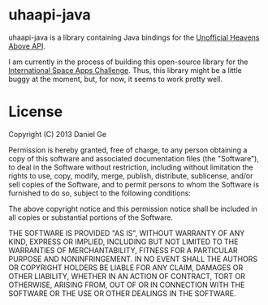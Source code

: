 uhaapi-java
===========

uhaapi-java is a library containing Java bindings for the
[Unofficial Heavens Above API](http://uhaapi.com/api-documentation-v2-0/).

I am currently in the process of building this open-source library for the
[International Space Apps Challenge](http://www.spaceappschallenge.org). Thus,
this library might be a little buggy at the moment, but, for now, it seems to
work pretty well.


License
=======
Copyright (C) 2013 Daniel Ge

Permission is hereby granted, free of charge, to any person obtaining a copy of
this software and associated documentation files (the "Software"), to deal in
the Software without restriction, including without limitation the rights to
use, copy, modify, merge, publish, distribute, sublicense, and/or sell copies of
the Software, and to permit persons to whom the Software is furnished to do so,
subject to the following conditions:

The above copyright notice and this permission notice shall be included in all
copies or substantial portions of the Software.

THE SOFTWARE IS PROVIDED "AS IS", WITHOUT WARRANTY OF ANY KIND, EXPRESS OR
IMPLIED, INCLUDING BUT NOT LIMITED TO THE WARRANTIES OF MERCHANTABILITY, FITNESS
FOR A PARTICULAR PURPOSE AND NONINFRINGEMENT. IN NO EVENT SHALL THE AUTHORS OR
COPYRIGHT HOLDERS BE LIABLE FOR ANY CLAIM, DAMAGES OR OTHER LIABILITY, WHETHER
IN AN ACTION OF CONTRACT, TORT OR OTHERWISE, ARISING FROM, OUT OF OR IN
CONNECTION WITH THE SOFTWARE OR THE USE OR OTHER DEALINGS IN THE SOFTWARE.
